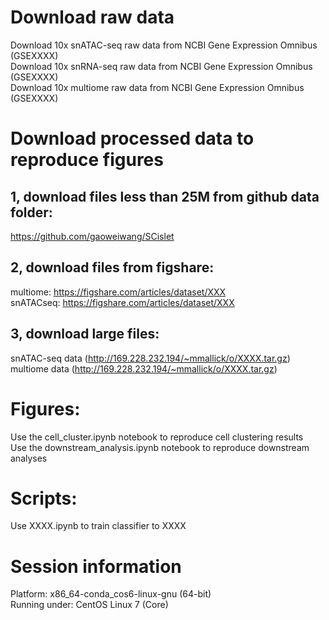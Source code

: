 # Download raw data
Download 10x snATAC-seq raw data from NCBI Gene Expression Omnibus (GSEXXXX) \
Download 10x snRNA-seq raw data from NCBI Gene Expression Omnibus (GSEXXXX) \
Download 10x multiome raw data from NCBI Gene Expression Omnibus (GSEXXXX)

# Download processed data to reproduce figures
## 1, download files less than 25M from github data folder:
https://github.com/gaoweiwang/SCislet

## 2, download files from figshare:
multiome: https://figshare.com/articles/dataset/XXX \
snATACseq: https://figshare.com/articles/dataset/XXX

## 3, download large files:
snATAC-seq data (http://169.228.232.194/~mmallick/o/XXXX.tar.gz) \
multiome data (http://169.228.232.194/~mmallick/o/XXXX.tar.gz)
  
# Figures:
Use the cell_cluster.ipynb notebook to reproduce cell clustering results \
Use the downstream_analysis.ipynb notebook to reproduce downstream analyses
  
# Scripts:
Use XXXX.ipynb to train classifier to XXXX

# Session information
Platform: x86_64-conda_cos6-linux-gnu (64-bit) \
Running under: CentOS Linux 7 (Core) 
